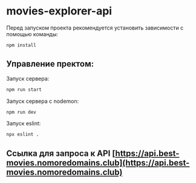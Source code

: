 # movies-explorer-api

Перед запуском проекта рекомендуется установить зависимости с помощью команды:
```sh
npm install
```


## Управление пректом:

Запуск сервера: 
```sh
npm run start
```

Запуск сервера с nodemon:
```sh
npm run dev
```

Запуск eslint: 
```sh
npx eslint .
```

## Ссылка для запроса к API [https://api.best-movies.nomoredomains.club](https://api.best-movies.nomoredomains.club)
